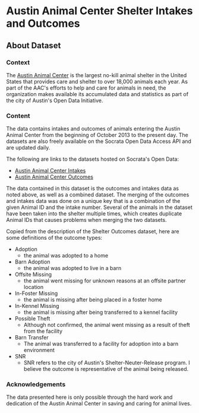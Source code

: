 # Austin Animal Center Shelter Intakes and Outcomes

## About Dataset

### Context
The [Austin Animal Center](https://www.austintexas.gov/austin-animal-center) is the largest no-kill animal shelter in the United States that provides care and shelter to over 18,000 animals each year. As part of the AAC's efforts to help and care for animals in need, the organization makes available its accumulated data and statistics as part of the city of Austin's Open Data Initiative.

### Content
The data contains intakes and outcomes of animals entering the Austin Animal Center from the beginning of October 2013 to the present day. The datasets are also freely available on the Socrata Open Data Access API and are updated daily.

The following are links to the datasets hosted on Socrata's Open Data:

- [Austin Animal Center Intakes](https://data.austintexas.gov/Health-and-Community-Services/Austin-Animal-Center-Intakes/wter-evkm)
- [Austin Animal Center Outcomes](https://data.austintexas.gov/Health-and-Community-Services/Austin-Animal-Center-Outcomes/9t4d-g238)

The data contained in this dataset is the outcomes and intakes data as noted above, as well as a combined dataset. The merging of the outcomes and intakes data was done on a unique key that is a combination of the given Animal ID and the intake number. Several of the animals in the dataset have been taken into the shelter multiple times, which creates duplicate Animal IDs that causes problems when merging the two datasets.

Copied from the description of the Shelter Outcomes dataset, here are some definitions of the outcome types:

- Adoption
    - the animal was adopted to a home
- Barn Adoption
    - the animal was adopted to live in a barn
- Offsite Missing
    - the animal went missing for unknown reasons at an offsite partner location
- In-Foster Missing
    - the animal is missing after being placed in a foster home
- In-Kennel Missing
    - the animal is missing after being transferred to a kennel facility
- Possible Theft
    - Although not confirmed, the animal went missing as a result of theft from the facility
- Barn Transfer
    - The animal was transferred to a facility for adoption into a barn environment
- SNR
    - SNR refers to the city of Austin's Shelter-Neuter-Release program. I believe the outcome is representative of the animal being released.
    
### Acknowledgements

The data presented here is only possible through the hard work and dedication of the Austin Animal Center in saving and caring for animal lives.
